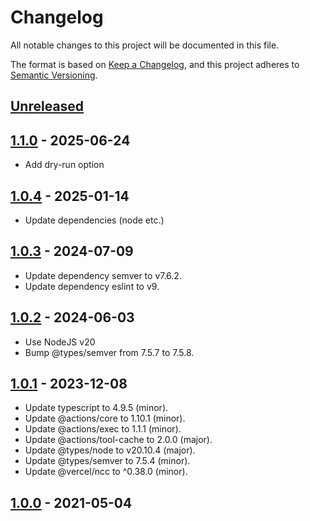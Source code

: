# Changelog

All notable changes to this project will be documented in this file.

The format is based on [Keep a Changelog](https://keepachangelog.com/en/1.0.0/),
and this project adheres to [Semantic Versioning](https://semver.org/spec/v2.0.0.html).

## [Unreleased]

## [1.1.0] - 2025-06-24

- Add dry-run option

## [1.0.4] - 2025-01-14

- Update dependencies (node etc.)

## [1.0.3] - 2024-07-09

- Update dependency semver to v7.6.2.
- Update dependency eslint to v9.

## [1.0.2] - 2024-06-03

- Use NodeJS v20
- Bump @types/semver from 7.5.7 to 7.5.8.

## [1.0.1] - 2023-12-08

- Update typescript to 4.9.5 (minor).
- Update @actions/core to 1.10.1 (minor).
- Update @actions/exec to 1.1.1 (minor).
- Update @actions/tool-cache to 2.0.0 (major).
- Update @types/node to v20.10.4 (major).
- Update @types/semver to 7.5.4 (minor).
- Update @vercel/ncc to ^0.38.0 (minor).

## [1.0.0] - 2021-05-04

[Unreleased]: https://github.com/giantswarm/floating-tags-action/compare/v1.1.0...HEAD
[1.1.0]: https://github.com/giantswarm/floating-tags-action/compare/v1.0.4...v1.1.0
[1.0.4]: https://github.com/giantswarm/floating-tags-action/compare/v1.0.3...v1.0.4
[1.0.3]: https://github.com/giantswarm/floating-tags-action/compare/v1.0.2...v1.0.3
[1.0.2]: https://github.com/giantswarm/floating-tags-action/compare/v1.0.1...v1.0.2
[1.0.1]: https://github.com/giantswarm/floating-tags-action/compare/v1.0.0...v1.0.1
[1.0.0]: https://github.com/giantswarm/floating-tags-action/releases/tag/v1.0.0
